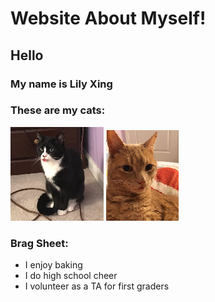 # Website About Myself!
## Hello

### My name is Lily Xing

### These are my cats:

![Pepper](Pepper.png)  ![Jack](Jacko.png)

### Brag Sheet:

*   I enjoy baking
*   I do high school cheer
*   I volunteer as a TA for first graders
